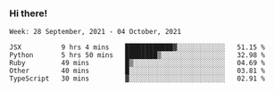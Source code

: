 ### Hi there!

<!--START_SECTION:waka-->
```text
Week: 28 September, 2021 - 04 October, 2021

JSX          9 hrs 4 mins    ████████████▓░░░░░░░░░░░░   51.15 % 
Python       5 hrs 50 mins   ████████▒░░░░░░░░░░░░░░░░   32.98 % 
Ruby         49 mins         █▒░░░░░░░░░░░░░░░░░░░░░░░   04.69 % 
Other        40 mins         █░░░░░░░░░░░░░░░░░░░░░░░░   03.81 % 
TypeScript   30 mins         ▓░░░░░░░░░░░░░░░░░░░░░░░░   02.91 % 
```
<!--END_SECTION:waka-->
